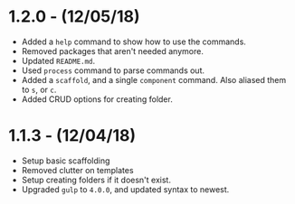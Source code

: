 # 1.2.0 - (12/05/18)
- Added a `help` command to show how to use the commands.
- Removed packages that aren't needed anymore.
- Updated `README.md`.
- Used `process` command to parse commands out.
- Added a `scaffold`, and a single `component` command. Also aliased them to `s`, or `c`.
- Added CRUD options for creating folder.

# 1.1.3 - (12/04/18)
- Setup basic scaffolding
- Removed clutter on templates
- Setup creating folders if it doesn't exist.
- Upgraded `gulp` to `4.0.0`, and updated syntax to newest.